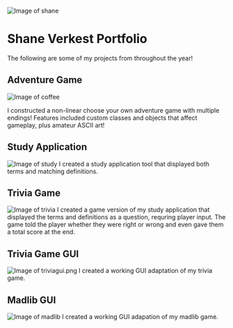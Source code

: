 ![Image of shane](https://shanemv.github.io/ShaneMV/shanee.png)
# Shane Verkest Portfolio

The following are some of my projects from throughout the year!

## Adventure Game
![Image of coffee](https://shanemv.github.io/ShaneMV/coffee.png)

I constructed a non-linear choose your own adventure game with multiple endings! Features included custom classes and objects that affect gameplay, plus amateur ASCII art!


## Study Application
![Image of study](https://shanemv.github.io/ShaneMV/study.png)
I created a study application tool that displayed both terms and matching definitions. 


## Trivia Game
![Image of trivia](https://shanemv.github.io/ShaneMV/trivia.png)
I created a game version of my study application that displayed the terms and definitions as a question, requring player input. The game told the player whether they were right or wrong and even gave them a total score at the end. 
## Trivia Game GUI
![Image of triviagui.png](https://shanemv.github.io/ShaneMV/triviagui.png)
I created a working GUI adaptation of my trivia game. 

## Madlib GUI
![Image of madlib](https://shanemv.github.io/ShaneMV/madlib.png)
I created a working GUI adapation of my madlib game.


